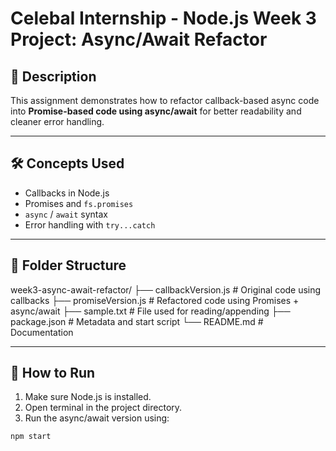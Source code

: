 # Celebal Internship - Node.js Week 3 Project: Async/Await Refactor

## 📄 Description

This assignment demonstrates how to refactor callback-based async code into **Promise-based code using async/await** for better readability and cleaner error handling.

---

## 🛠️ Concepts Used

- Callbacks in Node.js
- Promises and `fs.promises`
- `async` / `await` syntax
- Error handling with `try...catch`

---

## 📁 Folder Structure

week3-async-await-refactor/
├── callbackVersion.js # Original code using callbacks
├── promiseVersion.js # Refactored code using Promises + async/await
├── sample.txt # File used for reading/appending
├── package.json # Metadata and start script
└── README.md # Documentation

---

## 🚀 How to Run

1. Make sure Node.js is installed.
2. Open terminal in the project directory.
3. Run the async/await version using:

```bash
npm start
```
